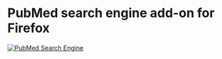 # PubMed search engine add-on for Firefox

[![PubMed Search Engine](https://img.shields.io/amo/v/pubmed-search-engine)](https://addons.mozilla.org/firefox/addon/pubmed-search-engine/)
